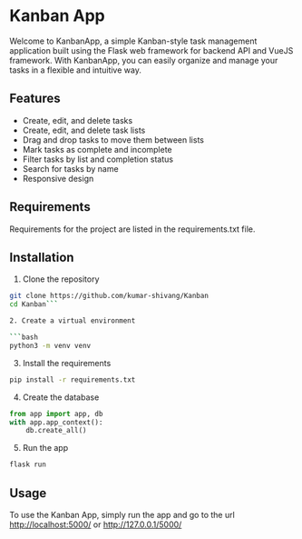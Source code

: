 <!--- This file creates a README.md file for the project. -->
<!--- This file is part of the project. -->
# Kanban App

Welcome to KanbanApp, a simple Kanban-style task management application built using the Flask web framework for backend API and VueJS framework. With KanbanApp, you can easily organize and manage your tasks in a flexible and intuitive way.

## Features

* Create, edit, and delete tasks
* Create, edit, and delete task lists
* Drag and drop tasks to move them between lists
* Mark tasks as complete and incomplete
* Filter tasks by list and completion status
* Search for tasks by name
* Responsive design

## Requirements

Requirements for the project are listed in the requirements.txt file.

## Installation

1. Clone the repository

  ```bash
  git clone https://github.com/kumar-shivang/Kanban
  cd Kanban``` 

2. Create a virtual environment

  ```bash
  python3 -m venv venv
  ```

3. Install the requirements
  
  ```bash
  pip install -r requirements.txt
  ```

4. Create the database
  
  ```python
  from app import app, db
  with app.app_context():
      db.create_all()
  ```

5. Run the app
  
  ```bash
  flask run
  ```

## Usage

To use the Kanban App, simply run the app and go to the url <http://localhost:5000/> or <http://127.0.0.1/5000/>
